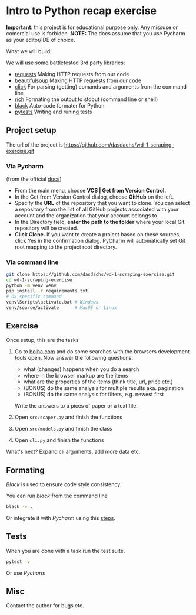 # Intro to Python recap exercise

**Important**: this project is for educational purpose only. Any missuse or comercial use is forbiden.
**NOTE:** The docs assume that you use Pycharm as your editor/IDE of choice. 

What we will build:


We will use some battletested 3rd party libraries: 

* [requests](https://pypi.org/project/requests/) 
  Making HTTP requests from our code
* [beautifulsoup](https://pypi.org/project/beautifulsoup4/) 
  Making HTTP requests from our code
* [click](https://pypi.org/project/click/7.1.2/)
  For parsing (getting) comands and arguments from the command line
* [rich](https://pypi.org/project/rich/) 
  Formating the output to stdout (command line or shell)
* [black](https://pypi.org/project/rich/)
  Auto-code formater for Python
* [pytests](https://pypi.org/project/pytest/)
  Writing and runing tests
  
## Project setup

The url of the project is https://github.com/dasdachs/wd-1-scraping-exercise.git

### Via Pycharm
(from the official [docs](https://www.jetbrains.com/help/pycharm/manage-projects-hosted-on-github.html#))

* From the main menu, choose **VCS | Get from Version Control.**
* In the Get from Version Control dialog, choose **GitHub** on the left.
* Specify the **URL** of the repository that you want to clone. You can select a repository from the list of all GitHub projects associated with your account and the organization that your account belongs to
* In the Directory field, **enter the path to the folder** where your local Git repository will be created.
* **Click Clone.** If you want to create a project based on these sources, click Yes in the confirmation dialog. PyCharm will automatically set Git root mapping to the project root directory. 

### Via command line

```bash
git clone https://github.com/dasdachs/wd-1-scraping-exercise.git
cd wd-1-scraping-exercise
python -m venv venv
pip install -r requirements.txt
# OS specific command
venv\Scripts\activate.bat # Windows
venv/source/activate      # MacOS or Linux
```

## Exercise

Once setup, this are the tasks

1. Go to [bolha.com](https://www.bolha.com/) and do some searches with the browsers development tools open.
   Now answer the following questions:
   - what (changes) happens when you do a search 
   - where in the browser markup are the items
   - what are the properties of the items (think title, url, price etc.)
   - (BONUS) do the same analysis for multiple results aka. pagination
   - (BONUS) do the same analysis for filters, e.g. newest first
   
   Write the answers to a pices of paper or a text file.

2. Open `src/scaper.py` and finish the functions

3. Open `src/models.py` and finish the class

4. Open `cli.py` and finish the functions

What's next? Expand cli arguments, add more data etc.

## Formating

*Black* is used to ensure code style consistency. 

You can run *black* from the command line

```bash
black -v .
```

Or integrate it with *Pycharm* using this [steps](https://black.readthedocs.io/en/stable/editor_integration.html#pycharm-intellij-idea).

## Tests

When you are done with a task run the test suite.

```bash
pytest -v
```

Or use *Pycharm*

## Misc

Contact the author for bugs etc.
